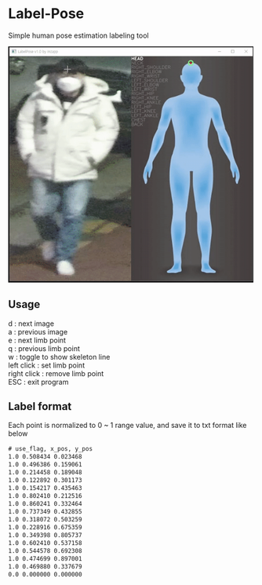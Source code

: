 # Label-Pose
Simple human pose estimation labeling tool

<img src="/md/label_pose.gif" width="500"><br>

## Usage
d : next image<br>
a : previous image<br>
e : next limb point<br>
q : previous limb point<br>
w : toggle to show skeleton line<br>
left click : set limb point<br>
right click : remove limb point<br>
ESC : exit program<br>

## Label format
Each point is normalized to 0 ~ 1 range value, and save it to txt format like below
```
# use_flag, x_pos, y_pos
1.0 0.508434 0.023468
1.0 0.496386 0.159061
1.0 0.214458 0.189048
1.0 0.122892 0.301173
1.0 0.154217 0.435463
1.0 0.802410 0.212516
1.0 0.860241 0.332464
1.0 0.737349 0.432855
1.0 0.318072 0.503259
1.0 0.228916 0.675359
1.0 0.349398 0.805737
1.0 0.602410 0.537158
1.0 0.544578 0.692308
1.0 0.474699 0.897001
1.0 0.469880 0.337679
0.0 0.000000 0.000000
```
